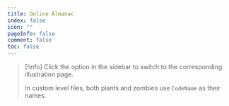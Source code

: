 ```yaml
---
title: Online Almanac
index: false
icon: ""
pageInfo: false
comment: false
toc: false
---
```


> [!info]
> Click the option in the sidebar to switch to the corresponding illustration page.
>
> In custom level files, both plants and zombies use `CodeName` as their names.

<script setup></script>

<Catalog />
